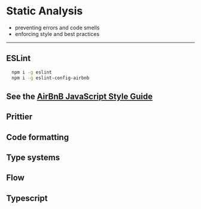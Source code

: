 # Static Analysis

- preventing errors and code smells
- enforcing style and best practices

---
## ESLint

```bash
  npm i -g eslint
  npm i -g eslint-config-airbnb
```
See the [AirBnB JavaScript Style Guide](https://github.com/airbnb/javascript)
---

## Prittier
Code formatting
---

## Type systems

## Flow

## Typescript
